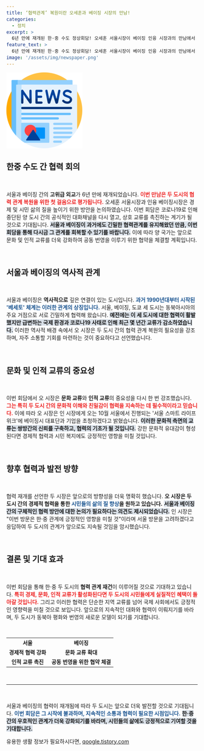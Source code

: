 ```yaml
---
title: ‘협력관계’ 복원이란 오세훈과 베이징 시장의 만남!
categories:
  - 정치
excerpt: >
  6년 만에 재개된 한·중 수도 정상회담! 오세훈 서울시장이 베이징 인융 시장과의 만남에서 경제와 문화 협력을 강조하며 동북아 공동 번영을 위한 길을 모색했습니다. 베이징 시장의 서울 방문 가능성까지 제시, 기대감을 높이고 있습니다.
feature_text: >
  6년 만에 재개된 한·중 수도 정상회담! 오세훈 서울시장이 베이징 인융 시장과의 만남에서 경제와 문화 협력을 강조하며 동북아 공동 번영을 위한 길을 모색했습니다. 베이징 시장의 서울 방문 가능성까지 제시, 기대감을 높이고 있습니다.
image: '/assets/img/newspaper.png'
---
```


<p><img src="/assets/img/newspaper.png" alt="kimp 속보" /></p>

<h2 data-ke-size="size26">한중 수도 간 협력 회의</h2>

<p data-ke-size="size16">&nbsp;</p>

<p>서울과 베이징 간의 <b>고위급 외교</b>가 6년 만에 재개되었습니다. <b><span style="color: #ee2323;">이번 만남은 두 도시의 협력 관계 복원을 위한 첫 걸음으로 평가됩니다.</span></b> 오세훈 서울시장과 인융 베이징시장은 경제 및 시민 삶의 질을 높이기 위한 방안을 논의하였습니다. 이번 회담은 코로나19로 인해 중단된 양 도시 간의 공식적인 대화채널을 다시 열고, 상호 교류를 촉진하는 계기가 될 것으로 기대됩니다. <b><span style="background-color: #21538527;">서울과 베이징이 과거에도 긴밀한 협력관계를 유지해왔던 만큼, 이번 회담을 통해 다시금 그 관계를 회복할 수 있기를 바랍니다.</span></b> 이에 따라 양 국가는 앞으로 문화 및 인적 교류를 더욱 강화하여 공동 번영을 이루기 위한 협약을 체결할 계획입니다.</p>

<p data-ke-size="size16">&nbsp;</p>

<h2 data-ke-size="size26">서울과 베이징의 역사적 관계</h2>

<p data-ke-size="size16">&nbsp;</p>

<p>서울과 베이징은 <b>역사적으로</b> 깊은 연결이 있는 도시입니다. <b><span style="color: #1a5490;">과거 1990년대부터 시작된 '베세토' 체계는 이러한 관계의 상징입니다.</span></b> 서울, 베이징, 도쿄 세 도시는 동북아시아의 주요 거점으로 서로 긴밀하게 협력해 왔습니다. <b><span style="background-color: #21538527;">예전에는 이 세 도시에 대한 협력이 활발했지만 급변하는 국제 환경과 코로나19 사태로 인해 최근 몇 년간 교류가 감소하였습니다.</span></b> 이러한 역사적 배경 속에서 오 시장은 두 도시 간의 협력 관계 복원의 필요성을 강조하며, 자주 소통할 기회를 마련하는 것이 중요하다고 선언했습니다.</p>

<p data-ke-size="size16">&nbsp;</p>

<h2 data-ke-size="size26">문화 및 인적 교류의 중요성</h2>

<p data-ke-size="size16">&nbsp;</p>

<p>이번 회담에서 오 시장은 <b>문화 교류</b>와 <b>인적 교류</b>의 중요성을 다시 한 번 강조했습니다. <b><span style="color: #ee2323;">그는 특히 두 도시 간의 문화적 이해와 친밀감이 협력을 지속하는 데 필수적이라고 믿습니다.</span></b> 이에 따라 오 시장은 인 시장에게 오는 10월 서울에서 진행되는 '서울 스마트 라이프 위크'에 베이징시 대표단과 기업을 초청하겠다고 밝혔습니다. <b><span style="background-color: #21538527;">이러한 문화적 측면의 교류는 쌍방간의 신뢰를 구축하고, 협력의 기초가 될 것입니다.</span></b> 강한 문화적 유대감이 형성된다면 경제적 협력과 시민 복지에도 긍정적인 영향을 미칠 것입니다.</p>

<p data-ke-size="size16">&nbsp;</p>

<h2 data-ke-size="size26">향후 협력과 발전 방향</h2>

<p data-ke-size="size16">&nbsp;</p>

<p>협력 재개를 선언한 두 시장은 앞으로의 방향성을 더욱 명확히 했습니다. <b>오 시장은 두 도시 간의 경제적 협력을 통한 <span style="color: #1a5490;">시민들의 삶의 질 향상</span>을 원하고 있습니다.</b> <b><span style="background-color: #21538527;">서울과 베이징 간의 구체적인 협력 방안에 대한 논의가 필요하다는 의견도 제시되었습니다.</span></b> 인 시장은 "이번 방문은 한·중 관계에 긍정적인 영향을 미칠 것"이라며 서울 방문을 고려하겠다고 응답하여 두 도시의 관계가 앞으로도 지속될 것임을 암시했습니다.</p>

<p data-ke-size="size16">&nbsp;</p>

<h2 data-ke-size="size26">결론 및 기대 효과</h2>

<p data-ke-size="size16">&nbsp;</p>

<p>이번 회담을 통해 한·중 두 도시의 <b>협력 관계 재건</b>이 이루어질 것으로 기대하고 있습니다. <b><span style="color: #ee2323;">특히 경제, 문화, 인적 교류가 활성화된다면 두 도시의 시민들에게 실질적인 혜택이 돌아갈 것입니다.</span></b> 그리고 이러한 협력은 단순한 지역 교류를 넘어 국제 사회에서도 긍정적인 영향력을 미칠 것으로 보입니다. 앞으로의 지속적인 대화와 협력이 이뤄지기를 바라며, 두 도시가 동북아 평화와 번영의 새로운 모델이 되기를 기대합니다.</p>

<p data-ke-size="size16">&nbsp;</p>

<table style="width: 100%;">
    <tr>
        <td style="text-align: center; height: 17px;"><b>서울</b></td>
        <td style="text-align: center; height: 17px;"><b>베이징</b></td>
    </tr>
    <tr>
        <td style="text-align: center; height: 17px;"><b>경제적 협력 강화</b></td>
        <td style="text-align: center; height: 17px;"><b>문화 교류 확대</b></td>
    </tr>
    <tr>
        <td style="text-align: center; height: 17px;"><b>인적 교류 촉진</b></td>
        <td style="text-align: center; height: 17px;"><b>공동 번영을 위한 협약 체결</b></td>
    </tr>
</table>

<p data-ke-size="size16">&nbsp;</p>

<hr /> 

<p data-ke-size="size16">&nbsp;</p> 

<p>서울과 베이징의 협력이 재개됨에 따라 두 도시는 앞으로 더욱 발전할 것으로 기대됩니다. <b><span style="color: #1a5490;">이번 회담은 그 시작에 불과하며, 지속적인 소통과 협력이 필요한 시점입니다.</span></b> <b><span style="background-color: #21538527;">한·중 간의 우호적인 관계가 더욱 강화되기를 바라며, 시민들의 삶에도 긍정적으로 기여할 것을 기대합니다.</span></b></p>
유용한 생활 정보가 필요하시다면, <a href="https://qoogle.tistory.com" rel="dofollow">qoogle.tistory.com</a>


